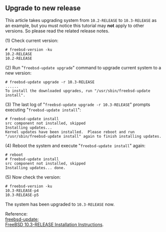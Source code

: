 Upgrade to new release
----
This article takes upgrading system from `10.2-RELEASE` to `10.3-RELEASE` as an example, but you must notice this tutorial may **not** apply to other versions. So please read the related release notes.  

(1) Check current version:  

	# freebsd-version -ku
	10.2-RELEASE
	10.2-RELEASE

(2) Run "`freebsd-update upgrade`" command to upgrade current system to a new version:  

	# freebsd-update upgrade -r 10.3-RELEASE
	......
	To install the downloaded upgrades, run "/usr/sbin/freebsd-update install".
(3) The last log of "`freebsd-update upgrade -r 10.3-RELEASE`" prompts executing "`freebsd-update install`":  

	# freebsd-update install
	src component not installed, skipped
	Installing updates...
	Kernel updates have been installed.  Please reboot and run
	"/usr/sbin/freebsd-update install" again to finish installing updates.

(4) Reboot the system and execute "`freebsd-update install`" again:  

	# reboot
	# freebsd-update install
	src component not installed, skipped
	Installing updates... done.

(5) Now check the version: 

	# freebsd-version -ku
	10.3-RELEASE-p4
	10.3-RELEASE-p5
The system has been upgraded to `10.3-RELEASE` now.  

Reference:  
[freebsd-update](https://www.freebsd.org/cgi/man.cgi?freebsd-update);  
[FreeBSD 10.3-RELEASE Installation Instructions](https://www.freebsd.org/releases/10.3R/installation.html).